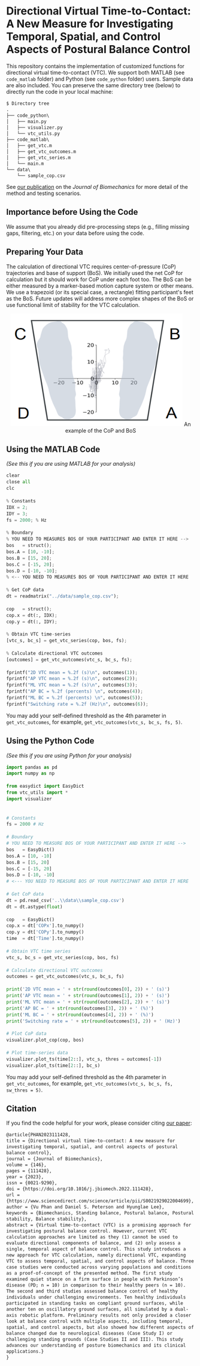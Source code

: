 # Directional Virtual Time-to-Contact: A New Measure for Investigating Temporal, Spatial, and Control Aspects of Postural Balance Control

This repository contains the implementation of customized functions for directional virtual time-to-contact (VTC). We support both MATLAB (see `code_matlab` folder) and Python (see `code_python` folder) users. Sample data are also included. You can preserve the same directory tree (below) to directly run the code in your local machine:

```
$ Directory tree
.
├── code_python\
│   ├── main.py
│   ├── visualizer.py
│   └── vtc_utils.py
├── code_matlab\
│   ├── get_vtc.m
│   ├── get_vtc_outcomes.m
│   ├── get_vtc_series.m
│   └── main.m
└── data\
    └── sample_cop.csv
```

See [our publication](https://www.sciencedirect.com/science/article/pii/S0021929022004699) on the *Journal of Biomechanics* for more detail of the method and testing scenarios. 

## Importance before Using the Code
We assume that you already did pre-processing steps (e.g., filling missing gaps, filtering, etc.) on your data before using the code. 

## Preparing Your Data
The calculation of directional VTC requires center-of-pressure (CoP) trajectories and base of support (BoS). We initially used the net CoP for calculation but it should work for CoP under each foot too. The BoS can be either measured by a marker-based motion capture system or other means. We use a trapezoid (or its special case, a rectangle) fitting participant's feet as the BoS. Future updates will address more complex shapes of the BoS or use functional limit of stability for the VTC calculation.

<p align="center">
  <img width="460" height="300" src="figures/cop_bos.png">
  An example of the CoP and BoS
</p>

## Using the MATLAB Code
*(See this if you are using MATLAB for your analysis)*

```python
clear
close all
clc

% Constants
IDX = 2;
IDY = 3;
fs = 2000; % Hz

% Boundary
% YOU NEED TO MEASURES BOS OF YOUR PARTICIPANT AND ENTER IT HERE -->
bos   = struct();
bos.A = [10, -10];
bos.B = [15, 20];
bos.C = [-15, 20];
bos.D = [-10, -10];
% <-- YOU NEED TO MEASURES BOS OF YOUR PARTICIPANT AND ENTER IT HERE

% Get CoP data
dt = readmatrix("../data/sample_cop.csv");

cop   = struct();
cop.x = dt(:, IDX);
cop.y = dt(:, IDY);

% Obtain VTC time-series
[vtc_s, bc_s] = get_vtc_series(cop, bos, fs);

% Calculate directional VTC outcomes
[outcomes] = get_vtc_outcomes(vtc_s, bc_s, fs);

fprintf("2D VTC mean = %.2f (s)\n", outcomes(1));
fprintf("AP VTC mean = %.2f (s)\n", outcomes(2));
fprintf("ML VTC mean = %.2f (s)\n", outcomes(3));
fprintf("AP BC = %.2f (percents) \n", outcomes(4));
fprintf("ML BC = %.2f (percents) \n", outcomes(5));
fprintf("Switching rate = %.2f (Hz)\n", outcomes(6));
```

You may add your self-defined threshold as the 4th parameter in `get_vtc_outcomes`, for example, `get_vtc_outcomes(vtc_s, bc_s, fs, 5)`.


## Using the Python Code
*(See this if you are using Python for your analysis)*

```python
import pandas as pd 
import numpy as np 

from easydict import EasyDict
from vtc_utils import *
import visualizer


# Constants
fs = 2000 # Hz

# Boundary
# YOU NEED TO MEASURE BOS OF YOUR PARTICIPANT AND ENTER IT HERE -->
bos   = EasyDict()
bos.A = [10, -10]
bos.B = [15, 20]
bos.C = [-15, 20]
bos.D = [-10, -10]
# <--- YOU NEED TO MEASURE BOS OF YOUR PARTICIPANT AND ENTER IT HERE

# Get CoP data
dt = pd.read_csv('..\\data\\sample_cop.csv')
dt = dt.astype(float)

cop   = EasyDict()
cop.x = dt['COPx'].to_numpy()
cop.y = dt['COPy'].to_numpy()
time  = dt['Time'].to_numpy()

# Obtain VTC time series
vtc_s, bc_s = get_vtc_series(cop, bos, fs)

# Calculate directional VTC outcomes
outcomes = get_vtc_outcomes(vtc_s, bc_s, fs)

print('2D VTC mean = ' + str(round(outcomes[0], 2)) + ' (s)')
print('AP VTC mean = ' + str(round(outcomes[1], 2)) + ' (s)')
print('ML VTC mean = ' + str(round(outcomes[2], 2)) + ' (s)')
print('AP BC = ' + str(round(outcomes[3], 2)) + ' (%)')
print('ML BC = ' + str(round(outcomes[4], 2)) + ' (%)')
print('Switching rate = ' + str(round(outcomes[5], 2)) + ' (Hz)')

# Plot CoP data
visualizer.plot_cop(cop, bos)

# Plot time-series data
visualizer.plot_ts(time[2::], vtc_s, thres = outcomes[-1])
visualizer.plot_ts(time[2::], bc_s)
```

You may add your self-defined threshold as the 4th parameter in `get_vtc_outcomes`, for example, `get_vtc_outcomes(vtc_s, bc_s, fs, sw_thres = 5)`.

## Citation

If you find the code helpful for your work, please consider citing [our paper](https://www.sciencedirect.com/science/article/pii/S0021929022004699):
```
@article{PHAN2023111428,
title = {Directional virtual time-to-contact: A new measure for investigating temporal, spatial, and control aspects of postural balance control},
journal = {Journal of Biomechanics},
volume = {146},
pages = {111428},
year = {2023},
issn = {0021-9290},
doi = {https://doi.org/10.1016/j.jbiomech.2022.111428},
url = {https://www.sciencedirect.com/science/article/pii/S0021929022004699},
author = {Vu Phan and Daniel S. Peterson and Hyunglae Lee},
keywords = {Biomechanics, Standing balance, Postural balance, Postural stability, Balance stability},
abstract = {Virtual time-to-contact (VTC) is a promising approach for investigating postural balance control. However, current VTC calculation approaches are limited as they (1) cannot be used to evaluate directional components of balance, and (2) only assess a single, temporal aspect of balance control. This study introduces a new approach for VTC calculation, namely directional VTC, expanding VTC to assess temporal, spatial, and control aspects of balance. Three case studies were conducted across varying populations and conditions as a proof-of-concept of the presented method. The first study examined quiet stance on a firm surface in people with Parkinson’s disease (PD; n = 10) in comparison to their healthy peers (n = 10). The second and third studies assessed balance control of healthy individuals under challenging environments. Ten healthy individuals participated in standing tasks on compliant ground surfaces, while another ten on oscillatory ground surfaces, all simulated by a dual-axis robotic platform. Preliminary results not only provided a closer look at balance control with multiple aspects, including temporal, spatial, and control aspects, but also showed how different aspects of balance changed due to neurological diseases (Case Study I) or challenging standing grounds (Case Studies II and III). This study advances our understanding of posture biomechanics and its clinical applications.}
}
```

